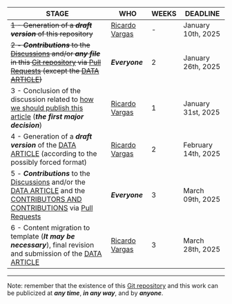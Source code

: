 | STAGE | WHO | WEEKS | DEADLINE |
| ------- | ------- | ------- | ------- |
| <s>1 - Generation of a ***draft version*** of this repository</s> | [Ricardo Vargas](https://github.com/ricardoevvargas) | - | January 10th, 2025 |
| <s>2 - ***Contributions*** to the [Discussions](https://github.com/ricardoevvargas/data-articles-3w-dataset/discussions) and/or ***any file*** in this [Git repository](https://docs.github.com/en/repositories/creating-and-managing-repositories/quickstart-for-repositories) via [Pull Requests](https://docs.github.com/pt/pull-requests/collaborating-with-pull-requests/proposing-changes-to-your-work-with-pull-requests/about-pull-requests) (except the [DATA ARTICLE](DATA_ARTICLE.md))</s> | ***Everyone*** | 2 | January 26th, 2025 |
| 3 - Conclusion of the discussion related to [how we should publish this article](https://github.com/ricardoevvargas/data-articles-3w-dataset/discussions/2) (***the first major decision***) | [Ricardo Vargas](https://github.com/ricardoevvargas) | 1 | January 31st, 2025 |
| 4 - Generation of a ***draft version*** of the [DATA ARTICLE](DATA_ARTICLE.md) (according to the possibly forced format) | [Ricardo Vargas](https://github.com/ricardoevvargas) | 2 | February 14th, 2025 |
| 5 - ***Contributions*** to the [Discussions](https://github.com/ricardoevvargas/data-articles-3w-dataset/discussions) and/or the [DATA ARTICLE](DATA_ARTICLE.md) and the [CONTRIBUTORS AND CONTRIBUTIONS](CONTRIBUTORS_AND_CONTRIBUTIONS.md) via [Pull Requests](https://docs.github.com/pt/pull-requests/collaborating-with-pull-requests/proposing-changes-to-your-work-with-pull-requests/about-pull-requests) | ***Everyone*** | 3 | March 09th, 2025 |
| 6 - Content migration to template (***It may be necessary***), final revision and submission of the [DATA ARTICLE](DATA_ARTICLE.md) | [Ricardo Vargas](https://github.com/ricardoevvargas) | 3 | March 28th, 2025 |

---
Note: remember that the existence of this [Git repository](https://docs.github.com/en/repositories/creating-and-managing-repositories/quickstart-for-repositories) and this work can be publicized at ***any time***, ***in any way***, and by ***anyone***.
